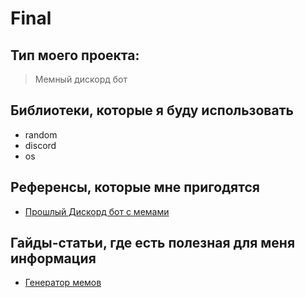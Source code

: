 # Final
## Тип моего проекта:
> Мемный дискорд бот

## Библиотеки, которые я буду использовать
- random
- discord
- os

## Референсы, которые мне пригодятся
- [Прошлый Дискорд бот с мемами](https://github.com/VladimirKhismatulin/M2L2) 

## Гайды-статьи, где есть полезная для меня информация
- [Генератор мемов](https://www.meme-arsenal.com)
